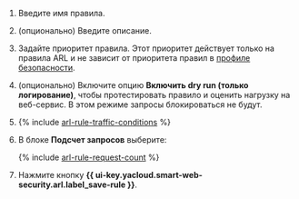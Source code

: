 1. Введите имя правила.
1. (опционально) Введите описание.
1. Задайте приоритет правила. Этот приоритет действует только на правила ARL и не зависит от приоритета правил в [профиле безопасности](../../smartwebsecurity/concepts/profiles.md).
1. (опционально) Включите опцию **Включить dry run (только логирование)**, чтобы протестировать правило и оценить нагрузку на веб-сервис. В этом режиме запросы блокироваться не будут.

1. {% include [arl-rule-traffic-conditions](../../_includes/smartwebsecurity/arl-rule-traffic-conditions.md) %}

1. В блоке **Подсчет запросов** выберите:

    {% include [arl-rule-request-count](../../_includes/smartwebsecurity/arl-rule-request-count.md) %}

1. Нажмите кнопку **{{ ui-key.yacloud.smart-web-security.arl.label_save-rule }}**.